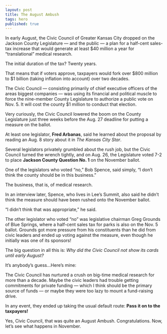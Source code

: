 ```yaml
---
layout: post
title: The August Ambush
tags: hero
published: true
---
```

In early August, the Civic Council of Greater Kansas City dropped on the Jackson County Legislature — and the public — a plan for a half-cent sales-tax increase that would generate at least $40 million a year for “translational” medical research.

The initial duration of the tax? Twenty years.

That means that if voters approve, taxpayers would fork over $800 million to $1 billion (taking inflation into account) over two decades.

The Civic Council — consisting primarily of chief executive officers of the areas biggest companies — was using its financial and political muscle to force the nine-member County Legislature to authorize a public vote on Nov. 5. It will cost the county $1 million to conduct that election.

Very curiously, the Civic Council lowered the boom on the County Legislature just three weeks before the Aug. 27 deadline for putting a measure on the ballot.
 
At least one legislator, <strong>Fred Arbanas</strong>, said he learned about the proposal by reading an Aug. 8 story about it in <em>The Kansas City Star</em>.

Several legislators privately grumbled about the rush job, but the Civic Council turned the wrench tightly, and on Aug. 26, the Legislature voted 7-2 to place <strong>Jackson County Question No. 1</strong> on the November ballot.

One of the legislators who voted “no,” Bob Spence, said simply, “I don’t think the county should be in this business.”

The business, that is, of medical research.

In an interview later, Spence, who lives in Lee’s Summit, also said he didn’t think the measure should have been rushed onto the November ballot.

“I didn’t think that was appropriate,” he said.

The other legislator who voted “no” was legislative chairman Greg Grounds of Blue Springs, where a half-cent sales tax for parks is also on the Nov. 5 ballot. Grounds got more pressure from his constituents than he did from civic leaders and ended up voting against the measure, even though he initially was one of its sponsors!   

The big question in all this is: _Why did the Civic Council not show its cards until early August?_ 

It’s anybody’s guess…Here’s mine:

The Civic Council has nurtured a crush on big-time medical research for more than a decade. Maybe the civic leaders had trouble getting commitments for private funding — which I think should be the primary source of funds — or maybe they were too lazy to mount a fund-raising drive.

In any event, they ended up taking the usual default route: **Pass it on to the taxpayers!**

Yes, Civic Council, that was quite an August Ambush. Congratulations. Now, let’s see what happens in November. 

